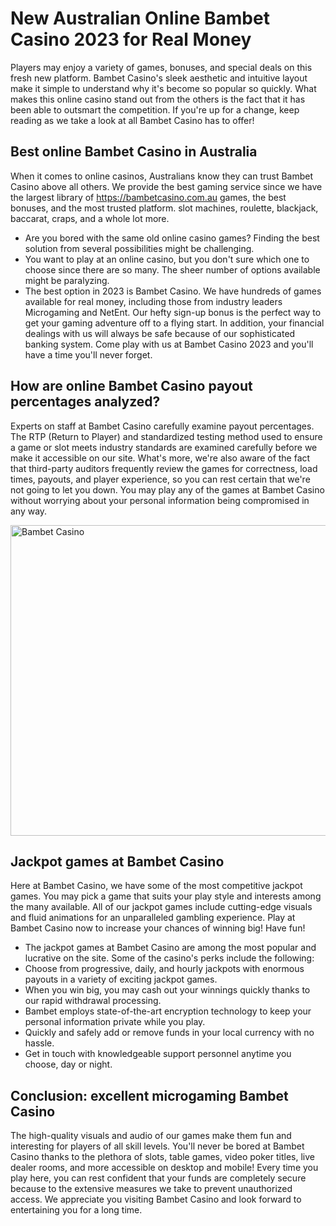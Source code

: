 <h1>New Australian Online Bambet Casino 2023 for Real Money</h1>
<p>Players may enjoy a variety of games, bonuses, and special deals on this fresh new platform. Bambet Casino's sleek aesthetic and intuitive layout make it simple to understand why it's become so popular so quickly. What makes this online casino stand out from the others is the fact that it has been able to outsmart the competition. If you're up for a change, keep reading as we take a look at all Bambet Casino has to offer!</p>
<h2>Best online Bambet Casino in Australia</h2>
<p>When it comes to online casinos, Australians know they can trust Bambet Casino above all others. We provide the best gaming service since we have the largest library of&nbsp;<a href="https://bambetcasino.com.au" target="_blank" rel="noopener">https://bambetcasino.com.au</a>&nbsp;games, the best bonuses, and the most trusted platform. slot machines, roulette, blackjack, baccarat, craps, and a whole lot more.</p>
<ul>
<li>Are you bored with the same old online casino games? Finding the best solution from several possibilities might be challenging.</li>
<li>You want to play at an online casino, but you don't sure which one to choose since there are so many. The sheer number of options available might be paralyzing.</li>
<li>The best option in 2023 is Bambet Casino. We have hundreds of games available for real money, including those from industry leaders Microgaming and NetEnt. Our hefty sign-up bonus is the perfect way to get your gaming adventure off to a flying start. In addition, your financial dealings with us will always be safe because of our sophisticated banking system. Come play with us at Bambet Casino 2023 and you'll have a time you'll never forget.</li>
</ul>
<h2>How are online Bambet Casino payout percentages analyzed?</h2>
<p>Experts on staff at Bambet Casino carefully examine payout percentages. The RTP (Return to Player) and standardized testing method used to ensure a game or slot meets industry standards are examined carefully before we make it accessible on our site. What's more, we're also aware of the fact that third-party auditors frequently review the games for correctness, load times, payouts, and player experience, so you can rest certain that we're not going to let you down. You may play any of the games at Bambet Casino without worrying about your personal information being compromised in any way.</p>
<p><img src="https://i.ibb.co/YdrJZvd/bambet-casino.png" alt="Bambet Casino" width="559" height="497" /></p>
<h2>Jackpot games at Bambet Casino</h2>
<p>Here at Bambet Casino, we have some of the most competitive jackpot games. You may pick a game that suits your play style and interests among the many available. All of our jackpot games include cutting-edge visuals and fluid animations for an unparalleled gambling experience. Play at Bambet Casino now to increase your chances of winning big! Have fun!</p>
<ul>
<li>The jackpot games at Bambet Casino are among the most popular and lucrative on the site. Some of the casino's perks include the following:</li>
<li>Choose from progressive, daily, and hourly jackpots with enormous payouts in a variety of exciting jackpot games.</li>
<li>When you win big, you may cash out your winnings quickly thanks to our rapid withdrawal processing.</li>
<li>Bambet employs state-of-the-art encryption technology to keep your personal information private while you play.</li>
<li>Quickly and safely add or remove funds in your local currency with no hassle.</li>
<li>Get in touch with knowledgeable support personnel anytime you choose, day or night.</li>
</ul>
<h2>Conclusion: excellent microgaming Bambet Casino</h2>
<p>The high-quality visuals and audio of our games make them fun and interesting for players of all skill levels. You'll never be bored at Bambet Casino thanks to the plethora of slots, table games, video poker titles, live dealer rooms, and more accessible on desktop and mobile! Every time you play here, you can rest confident that your funds are completely secure because to the extensive measures we take to prevent unauthorized access. We appreciate you visiting Bambet Casino and look forward to entertaining you for a long time.</p>
